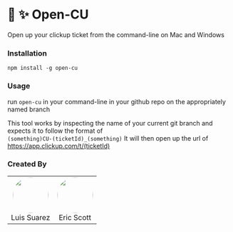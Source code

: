 # 📂 ✨ Open-CU
Open up your clickup ticket from the command-line on Mac and Windows

### Installation
`npm install -g open-cu`

### Usage
run `open-cu` in your command-line in your github repo on the appropriately named branch

This tool works by inspecting the name of your current git branch and expects it to follow the format of  
`(something)CU-(ticketId)_(something)`
It will then open up the url of https://app.clickup.com/t/(ticketId)

### Created By
<table>
  <tr>
    <td align="center">
<div style="text-align:center;">
<a href="https://github.com/suarezluis"><img src="https://github.com/suarezluis.png" height="auto" width="80" style="border-radius:50%"></a><br/> Luis Suarez<br/>
  </td>
      <td align="center">
<a href="https://github.com/thunderducky"><img src="https://github.com/thunderducky.png" height="auto" width="80" style="border-radius:50%"><br/></a>Eric Scott
    </td>
  </tr>
</div>
